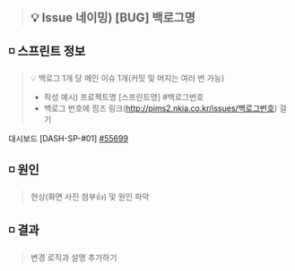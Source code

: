 > ## 💡 Issue 네이밍) [BUG] 백로그명

## ◽ 스프린트 정보
> 💡 백로그 1개 당 메인 이슈 1개(커밋 및 머지는 여러 번 가능)    
>   - 작성 예시) 프로젝트명 [스프린트명] #백로그번호     
>   - 백로그 번호에 핌즈 링크(http://pims2.nkia.co.kr/issues/백로그번호) 걸기

대시보드 [DASH-SP-#01] [#55699](http://pims2.nkia.co.kr/issues/55699)


## ◽ 원인
> 현상(화면 사진 첨부👍) 및 원인 파악


## ◽ 결과
> 변경 로직과 설명 추가하기 
